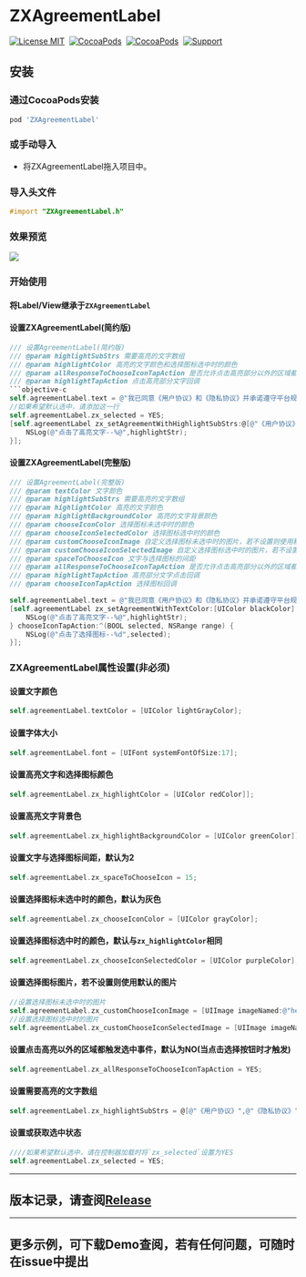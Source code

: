 # ZXAgreementLabel
[![License MIT](https://img.shields.io/badge/license-MIT-green.svg?style=flat)](https://raw.githubusercontent.com/SmileZXLee/ZXAgreementLabel/master/LICENSE)&nbsp;
[![CocoaPods](http://img.shields.io/cocoapods/v/ZXAgreementLabel.svg?style=flat)](http://cocoapods.org/?q=ZXNavigationBar)&nbsp;
[![CocoaPods](http://img.shields.io/cocoapods/p/ZXAgreementLabel.svg?style=flat)](http://cocoapods.org/?q=ZXNavigationBar)&nbsp;
[![Support](https://img.shields.io/badge/support-iOS%208.0%2B%20-blue.svg?style=flat)](https://www.apple.com/nl/ios/)&nbsp;
## 安装
### 通过CocoaPods安装
```ruby
pod 'ZXAgreementLabel'
```
### 或手动导入
* 将ZXAgreementLabel拖入项目中。

### 导入头文件
```objective-c
#import "ZXAgreementLabel.h"
```

### 效果预览
![](http://www.zxlee.cn/github/ZXAgreementLabel/ZXAgreementLabelDemo1.gif)

### 开始使用
#### 将Label/View继承于`ZXAgreementLabel`
#### 设置ZXAgreementLabel(简约版)
```objective-c
/// 设置AgreementLabel(简约版)
/// @param highlightSubStrs 需要高亮的文字数组
/// @param highlightColor 高亮的文字颜色和选择图标选中时的颜色
/// @param allResponseToChooseIconTapAction 是否允许点击高亮部分以外的区域都触发选中事件，默认为否(当点击选择按钮时才触发)
/// @param highlightTapAction 点击高亮部分文字回调
```objective-c
self.agreementLabel.text = @"我已同意《用户协议》和《隐私协议》并承诺遵守平台规范";
//如果希望默认选中，请添加这一行
self.agreementLabel.zx_selected = YES;
[self.agreementLabel zx_setAgreementWithHighlightSubStrs:@[@"《用户协议》",@"《隐私协议》"] highlightColor:nil allResponseToChooseIconTapAction:NO highlightTapAction:^(NSString * _Nonnull highlightStr, NSRange range) {
    NSLog(@"点击了高亮文字--%@",highlightStr);
}];
```

#### 设置ZXAgreementLabel(完整版)
```objective-c
/// 设置AgreementLabel(完整版)
/// @param textColor 文字颜色
/// @param highlightSubStrs 需要高亮的文字数组
/// @param highlightColor 高亮的文字颜色
/// @param highlightBackgroundColor 高亮的文字背景颜色
/// @param chooseIconColor 选择图标未选中时的颜色
/// @param chooseIconSelectedColor 选择图标选中时的颜色
/// @param customChooseIconImage 自定义选择图标未选中时的图片，若不设置则使用默认的图片
/// @param customChooseIconSelectedImage 自定义选择图标选中时的图片，若不设置则使用默认的图片
/// @param spaceToChooseIcon 文字与选择图标的间距
/// @param allResponseToChooseIconTapAction 是否允许点击高亮部分以外的区域都触发选中事件
/// @param highlightTapAction 高亮部分文字点击回调
/// @param chooseIconTapAction 选择图标回调
```
```objective-c
self.agreementLabel.text = @"我已同意《用户协议》和《隐私协议》并承诺遵守平台规范";
[self.agreementLabel zx_setAgreementWithTextColor:[UIColor blackColor] highlightSubStrs:@[@"《用户协议》",@"《隐私协议》"] highlightColor:[UIColor redColor] highlightBackgroundColor:nil chooseIconColor:nil chooseIconSelectedColor:nil customChooseIconImage:nil customChooseIconSelectedImage:nil spaceToChooseIcon:2 allResponseToChooseIconTapAction:YES highlightTapAction:^(NSString * _Nonnull highlightStr, NSRange range) {
    NSLog(@"点击了高亮文字--%@",highlightStr);
} chooseIconTapAction:^(BOOL selected, NSRange range) {
    NSLog(@"点击了选择图标--%d",selected);
}];
```

### ZXAgreementLabel属性设置(非必须)
#### 设置文字颜色
```objective-c
self.agreementLabel.textColor = [UIColor lightGrayColor];
```

#### 设置字体大小
```objective-c
self.agreementLabel.font = [UIFont systemFontOfSize:17];
```

#### 设置高亮文字和选择图标颜色
```objective-c
self.agreementLabel.zx_highlightColor = [UIColor redColor]];
```

#### 设置高亮文字背景色
```objective-c
self.agreementLabel.zx_highlightBackgroundColor = [UIColor greenColor]];
```

#### 设置文字与选择图标间距，默认为2
```objective-c
self.agreementLabel.zx_spaceToChooseIcon = 15;
```
#### 设置选择图标未选中时的颜色，默认为灰色
```objective-c
self.agreementLabel.zx_chooseIconColor = [UIColor grayColor];
```

#### 设置选择图标选中时的颜色，默认与`zx_highlightColor`相同
```objective-c
self.agreementLabel.zx_chooseIconSelectedColor = [UIColor purpleColor];
```

#### 设置选择图标图片，若不设置则使用默认的图片
```objective-c
//设置选择图标未选中时的图片
self.agreementLabel.zx_customChooseIconImage = [UIImage imageNamed:@"heart_icon"];
//设置选择图标选中时的图片
self.agreementLabel.zx_customChooseIconSelectedImage = [UIImage imageNamed:@"heart_icon"];
```

#### 设置点击高亮以外的区域都触发选中事件，默认为NO(当点击选择按钮时才触发)
```objective-c
self.agreementLabel.zx_allResponseToChooseIconTapAction = YES;
```

#### 设置需要高亮的文字数组
```objective-c
self.agreementLabel.zx_highlightSubStrs = @[@"《用户协议》",@"《隐私协议》"];
```

#### 设置或获取选中状态
```objective-c
////如果希望默认选中，请在控制器加载时将`zx_selected`设置为YES
self.agreementLabel.zx_selected = YES;
```

***

## 版本记录，请查阅[Release](https://github.com/SmileZXLee/ZXNavigationBar/releases)

***

## 更多示例，可下载Demo查阅，若有任何问题，可随时在issue中提出
